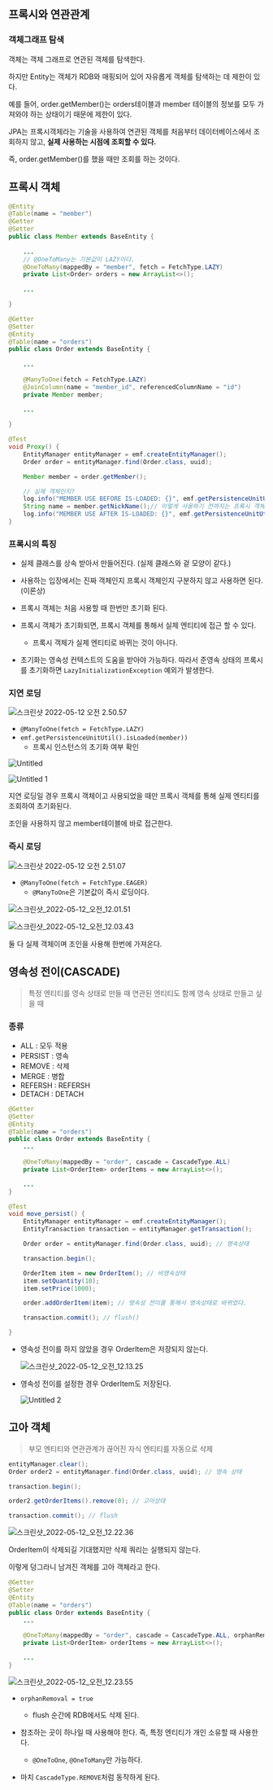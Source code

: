 ## 프록시와 연관관계 

### 객체그래프 탐색 

객체는 객체 그래프로 연관된 객체를 탐색한다. 

하지만 Entity는 객체가 RDB와 매핑되어 있어 자유롭게 객체를 탐색하는 데 제한이 있다. 

예를 들어, order.getMember()는 orders테이블과 member 테이블의 정보를 모두 가져와야 하는 상태이기 때문에 제한이 있다.

JPA는 프록시객체라는 기술을 사용하여 연관된 객체를 처음부터 데이터베이스에서 조회하지 않고, **실제 사용하는 시점에 조회할 수 있다.**

즉, order.getMember()를 했을 때만 조회를 하는 것이다.

 

## 프록시 객체 

```java
@Entity
@Table(name = "member")
@Getter
@Setter
public class Member extends BaseEntity {
    
    ...
	// @OneToMany는 기본값이 LAZY이다.
    @OneToMany(mappedBy = "member", fetch = FetchType.LAZY)
    private List<Order> orders = new ArrayList<>();
    	
    ...

}
```

 ```java
 @Getter
 @Setter
 @Entity
 @Table(name = "orders")
 public class Order extends BaseEntity {
 	
     ...
         
     @ManyToOne(fetch = FetchType.LAZY)
     @JoinColumn(name = "member_id", referencedColumnName = "id")
     private Member member;
     
     ...
 
 }
 ```

```java
@Test
void Proxy() {
    EntityManager entityManager = emf.createEntityManager();
    Order order = entityManager.find(Order.class, uuid);

    Member member = order.getMember();

    // 실제 객체인지?
    log.info("MEMBER USE BEFORE IS-LOADED: {}", emf.getPersistenceUnitUtil().isLoaded(member)); // member 객체는 proxy 객체이다.
    String name = member.getNickName();// 이렇게 사용하기 전까지는 프록시 객체!
    log.info("MEMBER USE AFTER IS-LOADED: {}", emf.getPersistenceUnitUtil().isLoaded(member)); // member 객체가 entity
}
```



### 프록시의 특징 

- 실제 클래스를 상속 받아서 만들어진다. (실제 클래스와 겉 모양이 같다.)
- 사용하는 입장에서는 진짜 객체인지 프록시 객체인지 구분하지 않고 사용하면 된다.(이론상)

- 프록시 객체는 처음 사용할 때 한번만 초기화 된다. 
- 프록시 객체가 초기화되면, 프록시 객체를 통해서 실제 엔티티에 접근 할 수 있다. 
	- 프록시 객체가 실제 엔티티로 바뀌는 것이 아니다.
- 초기화는 영속성 컨텍스트의 도움을 받아야 가능하다. 따라서 준영속 상태의 프록시를 초기화하면 `LazyInitializationException` 예외가 발생한다.



### 지연 로딩 

![스크린샷 2022-05-12 오전 2.50.57](https://tva1.sinaimg.cn/large/e6c9d24egy1h24zxuvdd3j22500u0wlp.jpg)

- `@ManyToOne(fetch = FetchType.LAZY)`
- `emf.getPersistenceUnitUtil().isLoaded(member))`
	- 프록시 인스턴스의 초기화 여부 확인 

![Untitled](https://tva1.sinaimg.cn/large/e6c9d24egy1h24znsz0knj21sy06p77e.jpg)

![Untitled 1](https://tva1.sinaimg.cn/large/e6c9d24egy1h24znw6vzaj20xm06mmxu.jpg)

지연 로딩일 경우 프록시 객체이고 사용되었을 때만 프록시 객체를 통해 실제 엔티티를 조회하여 초기화된다.

조인을 사용하지 않고 member테이블에 바로 접근한다.



### 즉시 로딩 

![스크린샷 2022-05-12 오전 2.51.07](https://tva1.sinaimg.cn/large/e6c9d24egy1h24zy0mcu9j21nr0u0444.jpg)

- `@ManyToOne(fetch = FetchType.EAGER)` 
	- `@ManyToOne`은 기본값이 즉시 로딩이다.

![스크린샷_2022-05-12_오전_12.01.51](https://tva1.sinaimg.cn/large/e6c9d24egy1h24zvfzz29j20gi034gln.jpg)

![스크린샷_2022-05-12_오전_12.03.43](https://tva1.sinaimg.cn/large/e6c9d24egy1h24zvgs2txj20y203674g.jpg)

둘 다 실제 객체이며 조인을 사용해 한번에 가져온다.



## 영속성 전이(CASCADE)

> 특정 엔티티를 영속 상태로 만들 때 연관된 엔티티도 함께 영속 상태로 만들고 싶을 때 

### 종류 

- ALL : 모두 적용 
- PERSIST : 영속 
- REMOVE : 삭제 
- MERGE : 병합 
- REFERSH : REFERSH 
- DETACH : DETACH



```java
@Getter
@Setter
@Entity
@Table(name = "orders")
public class Order extends BaseEntity {
    ...
        
    @OneToMany(mappedBy = "order", cascade = CascadeType.ALL)
    private List<OrderItem> orderItems = new ArrayList<>();

	...
}
```

```java
@Test
void move_persist() {
    EntityManager entityManager = emf.createEntityManager();
    EntityTransaction transaction = entityManager.getTransaction();

    Order order = entityManager.find(Order.class, uuid); // 영속상태

    transaction.begin();

    OrderItem item = new OrderItem(); // 비영속상태
    item.setQuantity(10);
    item.setPrice(1000);

    order.addOrderItem(item); // 영속성 전이를 통해서 영속상태로 바뀌었다.

    transaction.commit(); // flush()

}
```

- 영속성 전이를 하지 않았을 경우 OrderItem은 저장되지 않는다. 

	![스크린샷_2022-05-12_오전_12.13.25](https://tva1.sinaimg.cn/large/e6c9d24egy1h24zzz0ryzj21po030wfi.jpg)

- 영속성 전이를 설정한 경우 OrderItem도 저장된다.

	![Untitled 2](https://tva1.sinaimg.cn/large/e6c9d24egy1h2500e6atkj21b606cta2.jpg)



## 고아 객체 

> 부모 엔티티와 연관관계가 끊어진 자식 엔티티를 자동으로 삭제 

```java
entityManager.clear();
Order order2 = entityManager.find(Order.class, uuid); // 영속 상태

transaction.begin();

order2.getOrderItems().remove(0); // 고아상태

transaction.commit(); // flush
```

![스크린샷_2022-05-12_오전_12.22.36](https://tva1.sinaimg.cn/large/e6c9d24egy1h2501l05hrj21ey094wha.jpg)

OrderItem이 삭제되길 기대했지만 삭제 쿼리는 실행되지 않는다.

이렇게 덩그라니 남겨진 객체를 고아 객체라고 한다.



```java
@Getter
@Setter
@Entity
@Table(name = "orders")
public class Order extends BaseEntity {
    ...
        
    @OneToMany(mappedBy = "order", cascade = CascadeType.ALL, orphanRemoval = true)
    private List<OrderItem> orderItems = new ArrayList<>();

	...
}
```

![스크린샷_2022-05-12_오전_12.23.55](https://tva1.sinaimg.cn/large/e6c9d24egy1h2501w1b2oj20g005amxm.jpg)

- `orphanRemoval = true`
	- flush 순간에 RDB에서도 삭제 된다.
- 참조하는 곳이 하나일 때 사용해야 한다. 즉, 특정 엔티티가 개인 소유할 때 사용한다. 
	- `@OneToOne`, `@OneToMany`만 가능하다.

- 마치 `CascadeType.REMOVE`처럼 동작하게 된다.